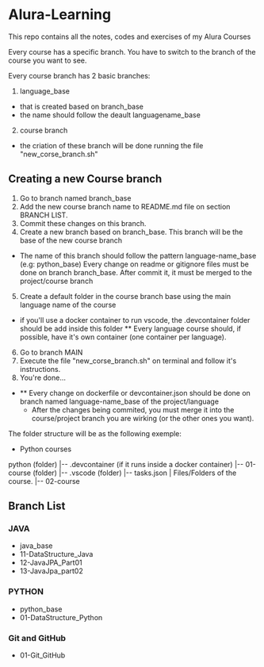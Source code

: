 # Alura-Learning

This repo contains all the notes, codes and exercises of my Alura Courses

Every course has a specific branch. You have to switch to the branch of the course you want to see.

Every course branch has 2 basic branches:
1. language_base
  - that is created based on branch_base
  - the name should follow the deault languagename_base
2. course branch
 - the criation of these branch will be done running the file "new_corse_branch.sh"

## Creating a new Course branch

1. Go to branch named branch_base
2. Add the new course branch name to README.md file on section BRANCH LIST.
3. Commit these changes on this branch.
4. Create a new branch based on branch_base. This branch will be the base of the new course branch
  - The name of this branch should follow the pattern language-name_base (e.g: python_base)
  Every change on readme or gitignore files must be done on branch branch_base. After commit it, it must be merged to the project/course branch
5. Create a default folder in the course branch base using the main language name of the course
  - if you'll use a docker container to run vscode, the .devcontainer folder should be add inside this folder
  ** Every language course should, if possible, have it's own container (one container per language).
6. Go to branch MAIN
7. Execute the file "new_corse_branch.sh" on terminal and follow it's instructions.
8. You're done...

- ** Every change on dockerfile or devcontainer.json should be done on branch named language-name_base of the project/language
  - After the changes being commited, you must merge it into the course/project branch you are wirking (or the other ones you want).

The folder structure will be as the following exemple:

- Python courses

python (folder)
  |-- .devcontainer (if it runs inside a docker container)
  |-- 01-course (folder)
        |-- .vscode (folder)
              |-- tasks.json
        | Files/Folders of the course.
  |-- 02-course
## Branch List

### JAVA

- java_base
- 11-DataStructure_Java
- 12-JavaJPA_Part01
- 13-JavaJpa_part02

### PYTHON

- python_base
- 01-DataStructure_Python

### Git and GitHub

- 01-Git_GitHub